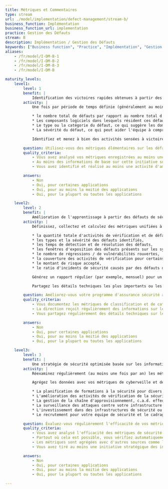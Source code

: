 ```yaml
---
title: Métriques et Commentaires
type: stream
url: ./model/implementation/defect-management/stream-b/
business_function: Implémentation
business_function_url: implementation
practice: Gestion des Défauts
stream: B
description: Implémentation / Gestion des Défauts
keywords: ["Business function", "Practice", "Implémentation", "Gestion des Défauts"]
aliases:
    - /fr/model/I-DM-B-1
    - /fr/model/I-DM-B-2
    - /fr/model/I-DM-B-3
    - /fr/model/I-DM-B

maturity_levels:
    level1:
        level: 1
        benefit: |
            Identification des victoires rapides obtenues à partir des informations disponibles concernant les défauts
        activity: |
            Une fois par période de temps définie (généralement au moins une fois par an), passez en revue vos défauts de sécurité à la fois résolus et encore ouverts dans chaque équipe et extrayez les métriques simples à partir des données disponibles. Ceux-ci peuvent inclure :

            * le nombre total de défauts par rapport au nombre total d'activités de vérification. Cela peut vous donner une idée de si vous recherchez des défauts avec une intensité et une qualité adéquates,
            * Les composants logiciels dans lesquels résident ces défauts. Cela peut indiquer où l'attention pourrait être la plus nécessaire et où les défauts de sécurité pourraient apparaître à nouveau dans le futur,
            * Le type ou la catégorie du défaut, ce qui suggère les domaines où l'équipe de développement a besoin d'une formation plus approfondie,
            * La sévérité du défaut, ce qui peut aider l'équipe à comprendre l'exposition au risque du logiciel.

            Identifiez et menez à bien des activités sensées à victoire rapide que vous pouvez construire à partir des connaissances nouvellement acquises. Cela peut inclure des choses comme une session de partage de connaissances sur un type de vulnérabilité donné ou effectuer / automatiser une analyse de sécurité.

        question: Utilisez-vous des métriques élémentaires sur les défauts de sécurité enregistrés afin de mener à bien des activités d'amélioration rapides ?
        quality_criteria:
            - Vous avez analysé vos métriques enregistrées au moins une fois l'année dernière
            - Au moins des informations de base sur cette initiative sont enregistrées et disponibles
            - Vous avez identifié et réalisé au moins une activité d'amélioration rapide basée sur les données

        answers:
            - Non
            - Oui, pour certaines applications
            - Oui, pour au moins la moitié des applications
            - Oui, pour la plupart ou toutes les applications

    level2:
        level: 2
        benefit: |
            Amélioration de l'apprentissage à partir des défauts de sécurité dans votre organisation
        activity: |
            Définissez, collectez et calculez des métriques unifiées à travers l'ensemble de l'organisation. Elles peuvent inclure :

            * la quantité totale d'activités de vérification et de défauts identifiés,
            * les types et la sévérité des défauts identifiés,
            * les temps de détection et de résolution des défauts,
            * les fenêtres d'exposition des défauts présents sur les systèmes en production,
            * le nombre de régressions / de vulnérabilités rouvertes,
            * la couverture des activités de vérification pour certains composants logiciels,
            * le montant de risque accepté,
            * le ratio d'incidents de sécurité causés par des défauts de sécurité inconnus ou non documentés.

            Générez un rapport régulier (par exemple, mensuel) pour un public approprié. Cela touche généralement un public tel que les gestionnaires et les officiers de sécurité et les ingénieurs. Utilisez les informations contenues dans le rapport comme une contribution à votre stratégie de sécurité, par exemple pour améliorer les formations ou les activités de vérification de la sécurité.

            Partagez les détails techniques les plus importants ou les plus intéressants sur les défauts de sécurité, y compris la stratégie de correction, avec d'autres équipes une fois que ces défauts ont été corrigés, par ex. dans le cadre d’une réunion régulière de partage des connaissances. Cela aidera à démultiplier l'effet d'apprentissage suite à des défauts vers l'ensemble de l'organisation et limitera leur apparition dans le futur.

        question: Améliorez-vous votre programme d'assurance sécurité au moyen de métriques standardisées?
        quality_criteria:
            - Vous documentez les métriques de classification et de catégorisation des défauts et les maintenez à jour
            - La direction reçoit régulièrement des informations sur les défauts et a agi dessus au cours de l'année écoulée
            - Vous partagez régulièrement des détails techniques sur les défauts de sécurité entre les équipes

        answers:
            - Non
            - Oui, pour certaines applications
            - Oui, pour au moins la moitié des applications
            - Oui, pour la plupart ou toutes les applications

    level3:
        level: 3
        benefit: |
            Une stratégie de sécurité optimisée basée sur les informations liées aux défauts
        activity: |
            Réexaminez régulièrement (au moins une fois par an) les métriques de gestion des défauts que vous collectez et comparez les efforts nécessaires pour les collecter et les suivre aux résultats escomptés. Prenez des décisions éclairées quant à la suppression des métriques qui ne fournissent pas la valeur attendue. Dans la mesure du possible, incluez et automatisez les activités de vérification pour la qualité des données collectées et garantissez une amélioration durable si des écarts sont détectés.

            Agrégez les données avec vos métriques de cyberveille et de gestion des incidents et utilisez les résultats comme apports pour d'autres initiatives à travers l'ensemble de l'organisation, tels que :

            * La planification de formations à la sécurité pour divers typologies de personnels
            * L'amélioration des activités de vérification de la sécurité pour les développements internes et externes
            * La gestion de la chaîne d'approvisionnement, c.a.d. effectuer des audits de sécurité des organisations partenaires
            * La surveillance des attaques contre votre infrastructure et vos applications
            * L'investissement dans des infrastructures de sécurité ou des contrôles compensatoires
            * Le recrutement pour votre équipe de sécurité et le cadrage du budget lié à la sécurité

        question: Évaluez-vous régulièrement l'efficacité de vos métriques de sécurité afin qu'elles soient toujours pertinentes pour contribuer à piloter votre stratégie de sécurité?
        quality_criteria:
            - Vous avez analysé l'efficacité des métriques de sécurité au moins une fois l'année dernière
            - Partout où cela est possible, vous vérifiez automatiquement la justesse des données
            - Les métriques sont agrégées avec d'autres sources comme le renseignement sur les menaces ou la gestion des incidents
            - Vous avez tiré au moins une initiative stratégique des indicateurs au cours de l'année écoulée.

        answers:
            - Non
            - Oui, pour certaines applications
            - Oui, pour au moins la moitié des applications
            - Oui, pour la plupart ou toutes les applications

---
```


